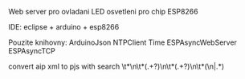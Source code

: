 Web server pro ovladani LED osvetleni pro chip ESP8266

IDE: eclipse + arduino + esp8266

Pouzite knihovny:
 ArduinoJson
 NTPClient
 Time
 ESPAsyncWebServer
 ESPAsyncTCP

convert aip xml to pjs with search
 \t*<point>\n\t*<intensity>(.+?)</intensity>\n\t*<time>(.+?)</time>\n\t*</point>(\n|.*)

